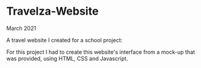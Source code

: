 # Travelza-Website

March 2021

A travel website I created for a school project:

For this project I had to create this website's interface from a mock-up that was provided, using HTML, CSS and Javascript.
